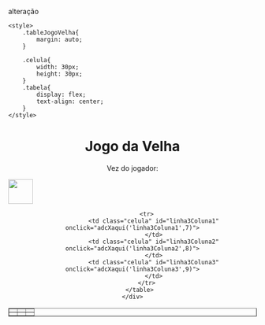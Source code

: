 alteração
<!DOCTYPE html>
<html lang="en">
<head>
	<meta charset="UTF-8">
	<title>Resolução Prova</title>
	<link rel="stylesheet" href="https://use.fontawesome.com/releases/v5.15.1/css/all.css">

	<style>
		.tableJogoVelha{
			margin: auto;
		}

		.celula{
			width: 30px;
    		height: 30px;
		}
		.tabela{
			display: flex;
			text-align: center;
		}
	</style>
</head>
<body>
		<h1 align="center">Jogo da Velha</h1>
		<div id="mostrador">
		<p align="center" onclick="">Vez do jogador: </p>
		<img align="center" src="imagens/x.png" dorder="0" height="50">
		</div>
		<div align="center" id="Game">
		<table class="tableJogoVelha"  border="1">
			<tr>
				<td class="celula" id="linha1Coluna1" onclick="adcXaqui('linha1Coluna1',1)">	
				</td>
				<td class="celula" id="linha1Coluna2" onclick="adcXaqui('linha1Coluna2',2)">		
				</td>
				<td class="celula" id="linha1Coluna3" onclick="adcXaqui('linha1Coluna3',3)">
				</td>
			</tr>
			<tr>
				<td class="celula" id="linha2Coluna1" onclick="adcXaqui('linha2Coluna1',4)">
				</td>
				<td class="celula" id="linha2Coluna2" onclick="adcXaqui('linha2Coluna2',5)">
				</td>
				<td class="celula" id="linha2Coluna3" onclick="adcXaqui('linha2Coluna3',6)">
				</td>
			</tr>

			<tr>
				<td class="celula" id="linha3Coluna1" onclick="adcXaqui('linha3Coluna1',7)">
				</td>
				<td class="celula" id="linha3Coluna2" onclick="adcXaqui('linha3Coluna2',8)">
				</td>
				<td class="celula" id="linha3Coluna3" onclick="adcXaqui('linha3Coluna3',9)">
				</td>
			</tr>
		</table>
	</div>
</body>
	<script type="text/javascript">
		var quadrantesMarcados = []; //sempre quando aperta em 1 quadrante ele adiciona em uma array
		var arrayIdComQuadrante = [
		"", //index 0
		"linha1Coluna1", //index 1
		"linha1Coluna2", //index 2
		"linha1Coluna3", //index 3
		"linha2Coluna1", //index 4
		"linha2Coluna2", //index 5
		"linha2Coluna3", //index 6
		"linha3Coluna1", //index 7
		"linha3Coluna2", //index 8
		"linha3Coluna3", //index 9
		]
		function adcXaqui(idCelula, quadrante){
			if (quadrantesMarcados.indexOf(quadrante) == -1 ) {
				preencherVelha(idCelula, 'x', quadrante)
			efetuarJogadaDaMaquina()
			}
		}
		function efetuarJogadaDaMaquina(){
			var quadranteMaquina = Math.floor(Math.random() * 10);
			if(quadrantesMarcados.indexOf(quadranteMaquina) == -1 ){
				console.log("nao achei quadrante" + quadranteMaquina);
				
				idQuadranteEscolhidoPelaMaquina = arrayIdComQuadrante[quadranteMaquina]
	
				preencherVelha(idQuadranteEscolhidoPelaMaquina, '0', quadranteMaquina)
			}else{
				console.log("achei preenchido" + quadranteMaquina);
			}
		}
		function preencherVelha(idQuadrante, tipo, valorQuadrante){
			if (valorQuadrante == 0) {
				return;
			}

			var elemento = document.getElementById(idQuadrante);
			if (tipo == 'x') {
				elemento.innerHTML = "<i class='fas fa-times'></i>";
			}else{
				elemento.innerHTML = "<i class='far fa-circle'></i>";
			}
			quadrantesMarcados.push(valorQuadrante);
			
		}
		const player1 = "X";
		const player2 = "O";
		var playTime = player1;
		var gameOver = false;

		atualizarMostrador();

		function atualizaMostrador(){
			if(gameOver) {return;}

			if(playTime == player1){
				var player = document.querySelectorAll("div#mostrador img")[0];
				player.setAttribute("src", "imagens/x.png");
			}else{
				var player = document.querySelectorAll("div#mostrador img")[0];
				player.setAttribute("src", "imagens/o.png");
			}
		}

	</script>
</html>
